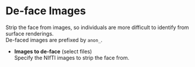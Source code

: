 # De-face Images  
Strip the face from images, so individuals are more difficult to identify from surface renderings.  
De-faced images are prefixed by ``anon_``.  

* **Images to de-face** (select files)  
Specify the NIfTI images to strip the face from.  
